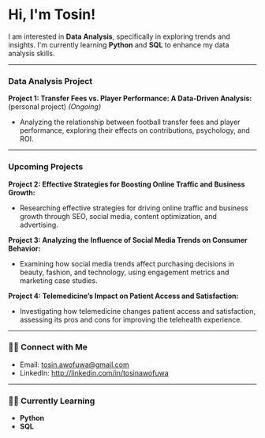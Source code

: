  # Hi, I'm Tosin!
I am interested in **Data Analysis**, specifically in exploring trends and insights. I'm currently learning **Python** and **SQL** to enhance my data analysis skills.

---

###  Data Analysis Project
 **Project 1: Transfer Fees vs. Player Performance: A Data-Driven Analysis:**(personal project) *(Ongoing)*
- Analyzing the relationship between football transfer fees and player performance, exploring their effects on contributions, psychology, and ROI.

---

### Upcoming Projects
 **Project 2: Effective Strategies for Boosting Online Traffic and Business Growth:**
- Researching effective strategies for driving online traffic and business growth through SEO, social media, content optimization, and advertising.

 **Project 3: Analyzing the Influence of Social Media Trends on Consumer Behavior:**
- Examining how social media trends affect purchasing decisions in beauty, fashion, and technology, using engagement metrics and marketing case studies.


 **Project 4: Telemedicine’s Impact on Patient Access and Satisfaction:**
- Investigating how telemedicine changes patient access and satisfaction, assessing its pros and cons for improving the telehealth experience.

---
### 🤳🏼 Connect with Me
- Email: [tosin.awofuwa@gmail.com](mailto:tosin.awofuwa@gmail.com)
- LinkedIn: http://linkedin.com/in/tosinawofuwa
  

---

### 👩‍💻 Currently Learning
- **Python**
- **SQL**
